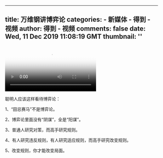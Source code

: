 
---
title: 万维钢讲博弈论
categories: 
    - 新媒体
    - 得到 - 视频
author: 得到 - 视频
comments: false
date: Wed, 11 Dec 2019 11:08:19 GMT
thumbnail: ''
---

<div>   
<video controls="controls" src="https://mediacdn.umiwi.com/video/mp4/3305242240876544/22/7wgQdy9eXdydG9ma.mp4" poster="https://piccdn3.umiwi.com/img/201912/11/201912111903556177210316.jpeg" class="video"></video><div class="editor-show"><p style="text-align:left;">聪明人应该这样看待博弈论：</p><p style="text-align:left;">1、“田忌赛马”不是博弈论。</p><p style="text-align:left;">2、博弈论里面没有“阴谋”，全是“阳谋”。</p><p style="text-align:left;">3、普通人研究对策，而高手研究规则。</p><p style="text-align:left;">4、有人研究违反规则，有人研究适应规则，而高手研究改变规则。</p><p style="text-align:left;">5、改变规则，你才能改变局面。</p></div>  
</div>
            